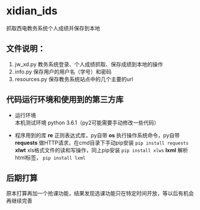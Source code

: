 # xidian_ids
抓取西电教务系统个人成绩并保存到本地

## 文件说明：
1. jw_xd.py  教务系统登录、个人成绩抓取、保存成绩到本地的操作
2. info.py 保存用户的用户名（学号）和密码
3. resources.py 保存教务系统站点中的几个主要的url

## 代码运行环境和使用到的第三方库

- 运行环境    
     本机测试环境 python 3.6.1（py2可能需要手动修改一些代码）

- 程序用到的库
     **re**  正则表达式库，py自带
     **os** 执行操作系统命令，py自带
     **requests** 做HTTP请求，在cmd目录下手动pip安装  `pip install requests`
     **xlwt** xls格式文件的读和写操作，同上pip安装 `pip install xlws`
     **lxml** 解析html标签， `pip install lxml`

## 后期打算
原本打算再加一个抢课功能，结果发现选课功能只在特定时间开放，等以后有机会再继续完善
